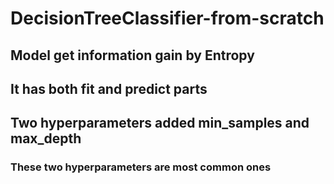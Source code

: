 # DecisionTreeClassifier-from-scratch
## Model get information gain by Entropy
## It has both fit and predict parts
## Two hyperparameters added min_samples and max_depth
### These two hyperparameters are most common ones
